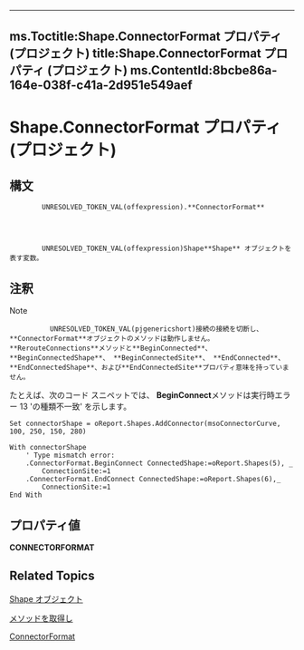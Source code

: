 
---
ms.Toctitle:Shape.ConnectorFormat プロパティ (プロジェクト)
title:Shape.ConnectorFormat プロパティ (プロジェクト)
ms.ContentId:8bcbe86a-164e-038f-c41a-2d951e549aef
---
# Shape.ConnectorFormat プロパティ (プロジェクト)





## 構文

            UNRESOLVED_TOKEN_VAL(offexpression).**ConnectorFormat**




            UNRESOLVED_TOKEN_VAL(offexpression)Shape**Shape** オブジェクトを表す変数。



## 注釈

>[!NOTE]
>
              UNRESOLVED_TOKEN_VAL(pjgenericshort)接続の接続を切断し、 **ConnectorFormat**オブジェクトのメソッドは動作しません。**RerouteConnections**メソッドと**BeginConnected**、 **BeginConnectedShape**、 **BeginConnectedSite**、 **EndConnected**、 **EndConnectedShape**、および**EndConnectedSite**プロパティ意味を持っていません。


たとえば、次のコード スニペットでは、 **BeginConnect**メソッドは実行時エラー 13 'の種類不一致' を示します。

```vba
Set connectorShape = oReport.Shapes.AddConnector(msoConnectorCurve, 100, 250, 150, 280)

With connectorShape
    ' Type mismatch error:
    .ConnectorFormat.BeginConnect ConnectedShape:=oReport.Shapes(5), _
        ConnectionSite:=1
    .ConnectorFormat.EndConnect ConnectedShape:=oReport.Shapes(6),_
        ConnectionSite:=1
End With
```




## プロパティ値
**CONNECTORFORMAT**



## Related Topics

[Shape オブジェクト](d2b32bcd-5595-a4a7-9772-feb25fd0103a.md)

[メソッドを取得し](bfd75cf3-f70b-8d19-bf28-94e2f4b227dd.md)

[ConnectorFormat](http://msdn.microsoft.com/en-us/library/office/ff820940(v=office.15))




